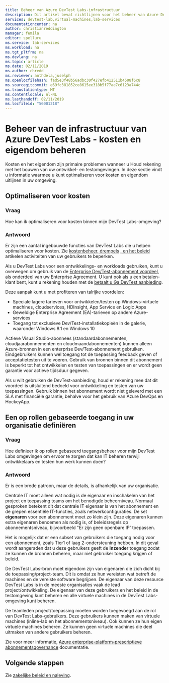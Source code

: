 ```yaml
---
title: Beheer van Azure DevTest Labs-infrastructuur
description: Dit artikel bevat richtlijnen voor het beheer van Azure DevTest Labs-infrastructuur.
services: devtest-lab,virtual-machines,lab-services
documentationcenter: na
author: christianreddington
manager: femila
editor: spelluru
ms.service: lab-services
ms.workload: na
ms.tgt_pltfrm: na
ms.devlang: na
ms.topic: article
ms.date: 02/11/2019
ms.author: chredd
ms.reviewer: anthdela,juselph
ms.openlocfilehash: fad5e3f48b56adbc30f427efb412511b4508f6c8
ms.sourcegitcommit: e69fc381852ce8615ee318b5f77ae7c6123a744c
ms.translationtype: MT
ms.contentlocale: nl-NL
ms.lasthandoff: 02/11/2019
ms.locfileid: "56001218"
---
```

# <a name="governance-of-azure-devtest-labs-infrastructure---manage-cost-and-ownership"></a>Beheer van de infrastructuur van Azure DevTest Labs - kosten en eigendom beheren
Kosten en het eigendom zijn primaire problemen wanneer u Houd rekening met het bouwen van uw ontwikkel- en testomgevingen. In deze sectie vindt u informatie waarmee u kunt optimaliseren voor kosten en eigendom uitlijnen in uw omgeving.

## <a name="optimize-for-cost"></a>Optimaliseren voor kosten

### <a name="question"></a>Vraag
Hoe kan ik optimaliseren voor kosten binnen mijn DevTest Labs-omgeving?

### <a name="answer"></a>Antwoord
Er zijn een aantal ingebouwde functies van DevTest Labs die u helpen optimaliseren voor kosten. Zie [kostenbeheer, drempels](devtest-lab-configure-cost-management.md) [, en het beleid](devtest-lab-set-lab-policy.md) artikelen activiteiten van uw gebruikers te beperken. 

Als u DevTest Labs voor een ontwikkelings- en workloads gebruiken, kunt u overwegen om gebruik van de [Enterprise Dev/Test-abonnement voordeel](https://azure.microsoft.com/offers/ms-azr-0148p/), als onderdeel van uw Enterprise Agreement. U kunt ook als u een betalen-klant bent, kunt u rekening houden met de [betaalt u Ga DevTest aanbieding](https://azure.microsoft.com/offers/ms-azr-0023p/).

Deze aanpak kunt u met profiteren van talrijke voordelen:

- Speciale lagere tarieven voor ontwikkelen/testen op Windows-virtuele machines, cloudservices, HDInsight, App Service en Logic Apps
- Geweldige Enterprise Agreement (EA)-tarieven op andere Azure-services
- Toegang tot exclusieve Dev/Test-installatiekopieën in de galerie, waaronder Windows 8.1 en Windows 10
 
Actieve Visual Studio-abonnees (standaardabonnementen, cloudjaarabonnementen en cloudmaandabonnementen) kunnen alleen Azure-bronnen in een enterprise Dev/Test-abonnement gebruiken. Eindgebruikers kunnen wel toegang tot de toepassing feedback geven of acceptatietesten uit te voeren. Gebruik van bronnen binnen dit abonnement is beperkt tot het ontwikkelen en testen van toepassingen en er wordt geen garantie voor actieve tijdsduur gegeven.

Als u wilt gebruiken de DevTest-aanbieding, houd er rekening mee dat dit voordeel is uitsluitend bedoeld voor ontwikkeling en testen van uw toepassingen. Gebruik binnen het abonnement wordt niet geleverd met een SLA met financiële garantie, behalve voor het gebruik van Azure DevOps en HockeyApp.

## <a name="define-a-role-based-access-across-your-organization"></a>Een op rollen gebaseerde toegang in uw organisatie definiëren
### <a name="question"></a>Vraag
Hoe definieer ik op rollen gebaseerd toegangsbeheer voor mijn DevTest Labs omgevingen om ervoor te zorgen dat kan IT beheren terwijl ontwikkelaars en testen hun werk kunnen doen? 

### <a name="answer"></a>Antwoord
Er is een brede patroon, maar de details, is afhankelijk van uw organisatie.

Centrale IT moet alleen wat nodig is de eigenaar en inschakelen van het project en toepassing teams om het benodigde beheerniveau. Normaal gesproken betekent dit dat centrale IT eigenaar is van het abonnement en de grepen essentiële IT-functies, zoals netwerkconfiguraties. De set **eigenaren** voor een abonnement moet zo klein zijn. Deze eigenaren kunnen extra eigenaren benoemen als nodig is, of beleidsregels op abonnementsniveau, bijvoorbeeld "Er zijn geen openbare IP' toepassen.

Het is mogelijk dat er een subset van gebruikers die toegang nodig voor een abonnement, zoals Tier1 of laag 2-ondersteuning hebben. In dit geval wordt aangeraden dat u deze gebruikers geeft de **Inzender** toegang zodat ze kunnen de bronnen beheren, maar niet gebruiker toegang krijgen of beleid.

De DevTest Labs-bron moet eigendom zijn van eigenaren die zich dicht bij de toepassing/project-team. Dit is omdat ze hun vereisten wat betreft de machines en de vereiste software begrijpen. De eigenaar van deze resource DevTest Labs is in de meeste organisaties vaak de lead project/ontwikkeling. De eigenaar van deze gebruikers en het beleid in de testomgeving kunt beheren en alle virtuele machines in de DevTest Labs-omgeving kunt beheren.

De teamleden project/toepassing moeten worden toegevoegd aan de rol van DevTest Labs-gebruikers. Deze gebruikers kunnen maken van virtuele machines (inline-lab en het abonnementsniveau). Ook kunnen ze hun eigen virtuele machines beheren. Ze kunnen geen virtuele machines die deel uitmaken van andere gebruikers beheren.

Zie voor meer informatie, [Azure enterprise-platform-prescriptieve abonnementsgovernance](/azure/architecture/cloud-adoption/appendix/azure-scaffold) documentatie.


## <a name="next-steps"></a>Volgende stappen
Zie [zakelijke beleid en naleving](devtest-lab-guidance-governance-policy-compliance.md).

